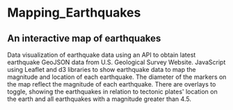 # Mapping_Earthquakes
## An interactive map of earthquakes
Data visualization of earthquake data using an API to obtain latest earthquake GeoJSON data from U.S. Geological Survey Website. JavaScript using Leaflet and d3 libraries to show earthquake data to map the magnitude and location of each earthquake. The diameter of the markers on the map reflect the magnitude of each earthquake. There are overlays to toggle, showing the earthquakes in relation to tectonic plates' location on the earth and all earthquakes with a magnitude greater than 4.5.

